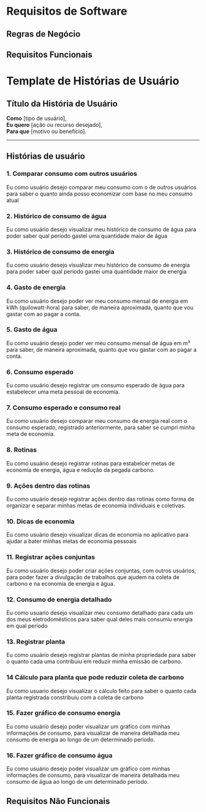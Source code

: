 # Requisitos de Software

## Regras de Negócio

## Requisitos Funcionais

# Template de Histórias de Usuário

## Título da História de Usuário

**Como** [tipo de usuário],  
**Eu quero** [ação ou recurso desejado],  
**Para que** [motivo ou benefício].

---

## Histórias de usuário

### 1. Comparar consumo  com outros usuários
Eu como usuário desejo comparar meu consumo com o de outros usuários para saber o quanto ainda posso economizar com base no meu consumo atual
### 2. Histórico de consumo de água
Eu como usuário desejo visualizar meu histórico de consumo de água para poder saber qual período gastei uma quantidade maior de água
### 3. Histórico de consumo de energia 
Eu como usuário desejo visualizar meu histórico de consumo de energia para poder saber qual período gastei uma quantidade maior de energia
### 4. Gasto de energia 
Eu como usuário desejo poder ver meu consumo mensal de energia em kWh (quilowatt-hora) para saber, de maneira aproximada, quanto que vou gastar com ao pagar a conta.
### 5. Gasto de água
Eu como usuário desejo poder ver meu consumo mensal de água em m³ para saber, de maneira aproximada, quanto que vou gastar com ao pagar a conta.
### 6. Consumo esperado
Eu como usuário desejo registrar um consumo esperado de água para estabelecer uma meta pessoal de economia.
### 7. Consumo esperado e consumo real
Eu como usuário desejo comparar meu consumo de energia real com o consumo esperado, registrado anteriormente, para saber se cumpri minha meta de economia.
### 8. Rotinas
Eu como usuário desejo registrar rotinas para estabelcer metas de economia de energia, água e redução da pegada carbono.
### 9. Ações dentro das rotinas 
Eu como usuário desejo registrar ações dentro das rotinas como forma de organizar e separar minhas metas de economia individuais e coletivas.
### 10. Dicas de economia
Eu como usuário desejo visualizar dicas de economia no aplicativo para ajudar a bater minhas metas de economia pessoais
### 11. Registrar ações conjuntas
Eu como usuário desejo poder criar ações conjuntas, com outros usuários, para poder fazer a divulgação de trabalhos que ajudem na coleta de carbono e na economia de energia e água.
### 12. Consumo de energia detalhado
Eu como usuario desejo visualizar meu consumo detalhado para cada um dos meus eletrodomésticos para saber qual deles mais consumiu energia em qual período
### 13. Registrar planta
Eu como usuário desejo registrar plantas de minha propriedade para saber o quanto cada uma contribuiu em reduzir minha emissão de carbono.
### 14 Cálculo para planta que pode reduzir coleta de carbono
Eu como usuario desejo visualizar o cálculo feito para saber o quanto cada planta registrada constribuiu com a coleta de carbono
### 15. Fazer gráfico de consumo energia
Eu como usuário desejo poder visualizar um gráfico com minhas informações de consumo, para visualizar de maneira detalhada meu consumo de energia ao longo de um determinado período.
### 16. Fazer gráfico de consumo água
Eu como usuário desejo poder visualizar um gráfico com minhas informações de consumo, para visualizar de maneira detalhada meu consumo de água ao longo de um determinado período.


## Requisitos Não Funcionais
